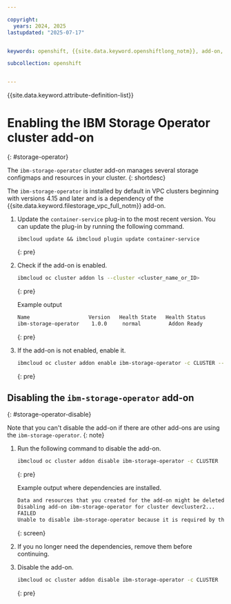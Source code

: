 ```yaml
---

copyright: 
  years: 2024, 2025
lastupdated: "2025-07-17"


keywords: openshift, {{site.data.keyword.openshiftlong_notm}}, add-on, storage operator

subcollection: openshift


---
```


{{site.data.keyword.attribute-definition-list}}



# Enabling the IBM Storage Operator cluster add-on
{: #storage-operator}

The `ibm-storage-operator` cluster add-on manages several storage configmaps and resources in your cluster.
{: shortdesc}

The `ibm-storage-operator` is installed by default in VPC clusters beginning with versions 4.15 and later and is a dependency of the {{site.data.keyword.filestorage_vpc_full_notm}} add-on.

1. Update the `container-service` plug-in to the most recent version. You can update the plug-in by running the following command.
    ```shell
    ibmcloud update && ibmcloud plugin update container-service
    ```
    {: pre}

1. Check if the add-on is enabled.
    ```sh
    ibmcloud oc cluster addon ls --cluster <cluster_name_or_ID>
    ```
    {: pre}

    Example output
    ```sh
    Name                   Version   Health State   Health Status   
    ibm-storage-operator    1.0.0     normal         Addon Ready
    ```
    {: pre}

1. If the add-on is not enabled, enable it.
    ```sh
    ibmcloud oc cluster addon enable ibm-storage-operator -c CLUSTER --version VERSION
    ```
    {: pre}

## Disabling the `ibm-storage-operator` add-on
{: #storage-operator-disable}

Note that you can't disable the add-on if there are other add-ons are using the `ibm-storage-operator`.
{: note}

1. Run the following command to disable the add-on.

    ```sh
    ibmcloud oc cluster addon disable ibm-storage-operator -c CLUSTER
    ```
    {: pre}

    Example output where dependencies are installed.
    ```sh
    Data and resources that you created for the add-on might be deleted when the add-on is disabled. Continue? [y/N]> y
    Disabling add-on ibm-storage-operator for cluster devcluster2...
    FAILED
    Unable to disable ibm-storage-operator because it is required by the vpc-file-csi-driver add-on(s).
    ```
    {: screen}

1. If you no longer need the dependencies, remove them before continuing.


1. Disable the add-on.

    ```sh
    ibmcloud oc cluster addon disable ibm-storage-operator -c CLUSTER
    ```
    {: pre}
